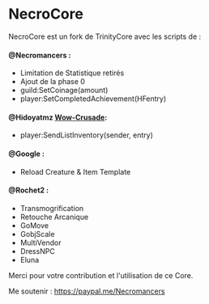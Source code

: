 # NecroCore
NecroCore est un fork de TrinityCore avec les scripts de : 

#### @Necromancers :
- Limitation de Statistique retirés
- Ajout de la phase 0
- guild:SetCoinage(amount)
- player:SetCompletedAchievement(HFentry)

#### @Hidoyatmz [Wow-Crusade](https://wow-crusade.com):
- player:SendListInventory(sender, entry)

#### @Google :
- Reload Creature & Item Template

#### @Rochet2 :
- Transmogrification
- Retouche Arcanique
- GoMove
- GobjScale
- MultiVendor
- DressNPC
- Eluna

Merci pour votre contribution et l'utilisation de ce Core.

Me soutenir : https://paypal.me/Necromancers
